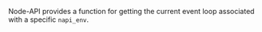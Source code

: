 
Node-API provides a function for getting the current event loop associated with
a specific `napi_env`.

